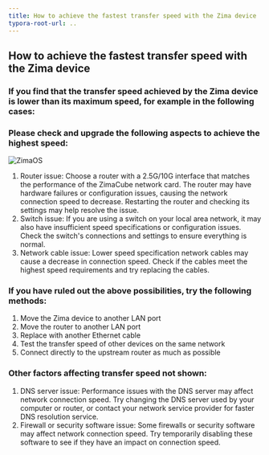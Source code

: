 ```yaml
---
title: How to achieve the fastest transfer speed with the Zima device
typora-root-url: ..
---
```

## How to achieve the fastest transfer speed with the Zima device

### If you find that the transfer speed achieved by the Zima device is lower than its maximum speed, for example in the following cases:
### Please check and upgrade the following aspects to achieve the highest speed:
![ZimaOS](/images/Speedinlimit/e3a6036d-a2e6-47af-95fe-4d2dc299d382.png/1ec6067a-38b9-4a23-a23e-d288d2ef1be5.jpeg)
1. Router issue: Choose a router with a 2.5G/10G interface that matches the performance of the ZimaCube network card. The router may have hardware failures or configuration issues, causing the network connection speed to decrease. Restarting the router and checking its settings may help resolve the issue.
2. Switch issue: If you are using a switch on your local area network, it may also have insufficient speed specifications or configuration issues. Check the switch's connections and settings to ensure everything is normal.
3. Network cable issue: Lower speed specification network cables may cause a decrease in connection speed. Check if the cables meet the highest speed requirements and try replacing the cables.
### If you have ruled out the above possibilities, try the following methods:
1. Move the Zima device to another LAN port
2. Move the router to another LAN port
3. Replace with another Ethernet cable
4. Test the transfer speed of other devices on the same network
5. Connect directly to the upstream router as much as possible
### Other factors affecting transfer speed not shown:
1. DNS server issue: Performance issues with the DNS server may affect network connection speed. Try changing the DNS server used by your computer or router, or contact your network service provider for faster DNS resolution service.
2. Firewall or security software issue: Some firewalls or security software may affect network connection speed. Try temporarily disabling these software to see if they have an impact on connection speed.